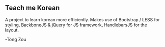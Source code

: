 ## Teach me Korean

A project to learn korean more efficiently. Makes use of Bootstrap / LESS for styling, BackboneJS & jQuery for JS framework, HandlebarsJS for the layout. 

-Tong Zou